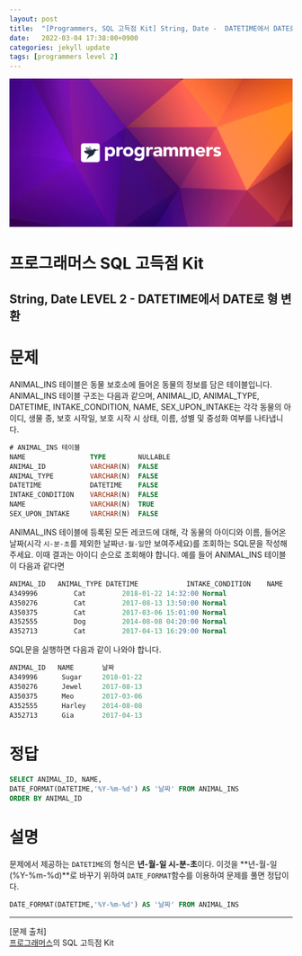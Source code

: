 ```yaml
---
layout: post
title:  "[Programmers, SQL 고득점 Kit] String, Date -  DATETIME에서 DATE로 형 변환"
date:   2022-03-04 17:38:00+0900
categories: jekyll update
tags: [programmers level 2]
---
```


<p align="center"><img src="/assets/img/blog/정보/프로그래머스.png"></p>

# 프로그래머스 SQL 고득점 Kit
## String, Date LEVEL 2 - DATETIME에서 DATE로 형 변환

# 문제
ANIMAL_INS 테이블은 동물 보호소에 들어온 동물의 정보를 담은 테이블입니다. ANIMAL_INS 테이블 구조는 다음과 같으며, ANIMAL_ID, ANIMAL_TYPE, DATETIME, INTAKE_CONDITION, NAME, SEX_UPON_INTAKE는 각각 동물의 아이디, 생물 종, 보호 시작일, 보호 시작 시 상태, 이름, 성별 및 중성화 여부를 나타냅니다.  

```sql
# ANIMAL_INS 테이블
NAME                TYPE        NULLABLE
ANIMAL_ID           VARCHAR(N)	FALSE
ANIMAL_TYPE         VARCHAR(N)	FALSE
DATETIME            DATETIME	FALSE
INTAKE_CONDITION    VARCHAR(N)	FALSE
NAME                VARCHAR(N)	TRUE
SEX_UPON_INTAKE     VARCHAR(N)	FALSE
```
ANIMAL_INS 테이블에 등록된 모든 레코드에 대해, 각 동물의 아이디와 이름, 들어온 날짜(시각 `시-분-초`를 제외한 날짜`년-월-일`만 보여주세요)를 조회하는 SQL문을 작성해주세요. 이때 결과는 아이디 순으로 조회해야 합니다. 예를 들어 ANIMAL_INS 테이블이 다음과 같다면  
```sql
ANIMAL_ID	ANIMAL_TYPE	DATETIME	        INTAKE_CONDITION	NAME	    SEX_UPON_INTAKE
A349996	        Cat	        2018-01-22 14:32:00	Normal	                Sugar	    Neutered Male
A350276	        Cat	        2017-08-13 13:50:00	Normal	                Jewel	    Spayed Female
A350375	        Cat	        2017-03-06 15:01:00	Normal	                Meo	     Neutered Male
A352555	        Dog	        2014-08-08 04:20:00	Normal	                Harley	    Spayed Female
A352713	        Cat	        2017-04-13 16:29:00	Normal	                Gia	     Spayed Female
```
SQL문을 실행하면 다음과 같이 나와야 합니다.
```sql
ANIMAL_ID   NAME	   날짜
A349996	     Sugar	   2018-01-22
A350276	     Jewel	   2017-08-13
A350375	     Meo	   2017-03-06
A352555	     Harley	   2014-08-08
A352713	     Gia	   2017-04-13
```
  
# 정답
```sql
SELECT ANIMAL_ID, NAME,
DATE_FORMAT(DATETIME,'%Y-%m-%d') AS '날짜' FROM ANIMAL_INS
ORDER BY ANIMAL_ID
```
  
# 설명
문제에서 제공하는 `DATETIME`의 형식은 **년-월-일 시-분-초**이다. 이것을 **년-월-일(%Y-%m-%d)**로 바꾸기 위하여 `DATE_FORMAT`함수를 이용하여 문제를 풀면 정답이다.  
```sql
DATE_FORMAT(DATETIME,'%Y-%m-%d') AS '날짜' FROM ANIMAL_INS
```
---
[문제 출처]  
[프로그래머스](https://programmers.co.kr/)의 SQL 고득점 Kit  